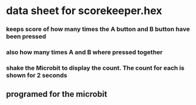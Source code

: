 # data sheet for scorekeeper.hex

###  keeps score of how many times the A button and B button have been pressed 

### also how many times A and B where pressed together

### shake the Microbit to display the count. The count for each is shown for 2 seconds

## programed for the microbit

